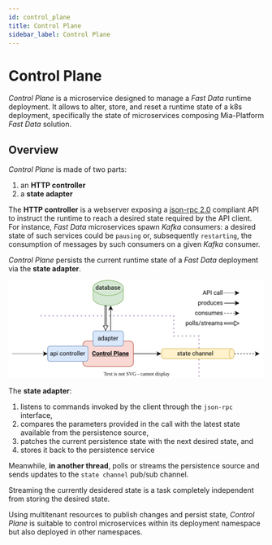 ```yaml
---
id: control_plane
title: Control Plane
sidebar_label: Control Plane
---
```


# Control Plane

_Control Plane_ is a microservice designed to manage a _Fast Data_ runtime deployment. It allows to alter, store, and reset a runtime state of a k8s deployment,
specifically the state of microservices composing Mia-Platform _Fast Data_ solution.

## Overview

_Control Plane_ is made of two parts:

1. an **HTTP controller**
2. a **state adapter**

The **HTTP controller** is a webserver exposing a [json-rpc 2.0](https://www.jsonrpc.org/specification) compliant API to instruct the runtime to reach a desired state required by the API client.
For instance, _Fast Data_ microservices spawn _Kafka_ consumers: a desired state of such services could be `pausing` or, subsequently `restarting`,
the consumption of messages by such consumers on a given _Kafka_ consumer.

_Control Plane_ persists the current runtime state of a _Fast Data_ deployment via the **state adapter**.

![control plane arch](img/arch.v0.svg)

The **state adapter**:

1. listens to commands invoked by the client through the `json-rpc` interface,
2. compares the parameters provided in the call with the latest state available from the persistence source,
3. patches the current persistence state with the next desired state, and
4. stores it back to the persistence service

Meanwhile, **in another thread**, polls or streams the persistence source and
sends updates to the `state channel` pub/sub channel.

Streaming the currently desidered state is a task completely independent from storing the desired state.

Using multitenant resources to publish changes and persist state, _Control Plane_ is suitable to control microservices within its deployment namespace but also deployed in other namespaces.